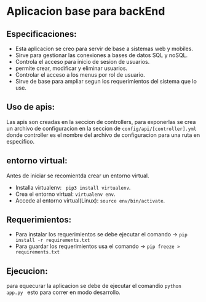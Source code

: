 # Aplicacion base para backEnd

## Especificaciones:

- Esta aplicacion se creo para servir de base a sistemas web y mobiles.
- Sirve para gestionar las conexiones a bases de datos SQL y noSQL.
- Controla el acceso para inicio de sesion de usuarios.
- permite crear, modificar y eliminar usuarios.
- Controlar el acceso a los menus por rol de usuario.
- Sirve de base para ampliar segun los requerimientos del sistema que lo use.

## Uso de apis:

Las apis son creadas en la seccion de controllers, para exponerlas se crea un archivo de configuracion en la seccion de `config/api/[controller].yml` donde controller es el nombre del archivo de configuracion para una ruta en especifico.

## entorno virtual:

Antes de iniciar se recomientda crear un entorno virtual.

- Installa virtualenv: ` pip3 install virtualenv`.
- Crea el entorno virtual: `virtualenv env`.
- Accede al entorno virtual(Linux): `source env/bin/activate`.

## Requerimientos:

- Para instalar los requerimientos se debe ejecutar el comando -> `pip install -r requirements.txt`
- Para guardar los requerimientos usa el comando -> `pip freeze > requirements.txt`

## Ejecucion:

para equecurar la aplicacion se debe de ejecutar el comandio `python app.py ` esto para correr en modo desarrollo.
